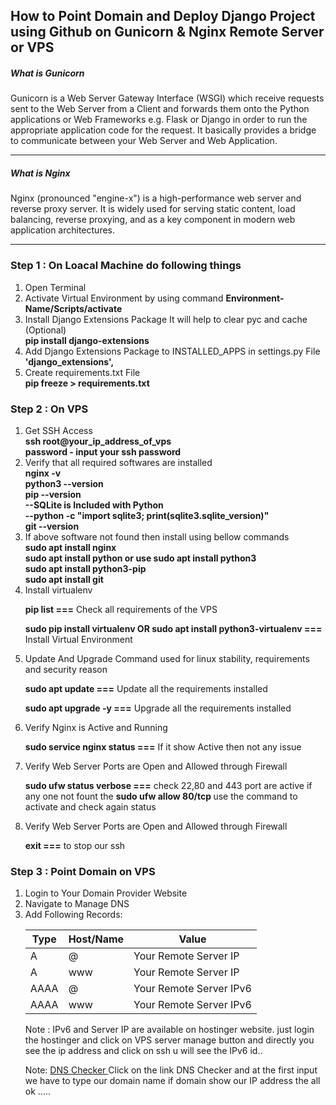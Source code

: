 <h2>How to Point Domain and Deploy Django Project using Github on Gunicorn & Nginx Remote Server or VPS</h2>
<h5>What is Gunicorn</h5>
<p>Gunicorn is a Web Server Gateway Interface (WSGI) which receive requests sent to the Web Server from a Client and forwards them onto the Python applications or Web Frameworks e.g. Flask or Django in order to run the appropriate application code for the request. It basically provides a bridge to communicate between your Web Server and Web Application.</p>
<hr>
<h5>What is Nginx</h5>
<p>Nginx (pronounced "engine-x") is a high-performance web server and reverse proxy server. It is widely used for serving static content, load balancing, reverse proxying, and as a key component in modern web application architectures.</p>
<hr>






<h3>Step 1 : On Loacal Machine do following things</h3>
<ol>
  <li>Open Terminal</li>
  <li>Activate Virtual Environment by using command <strong>Environment-Name/Scripts/activate </strong></li>
  <li>Install Django Extensions Package It will help to clear pyc and cache (Optional)</li>
  <div class="input-container">
    <strong> pip install django-extensions </strong>
  </div>
  <li>Add Django Extensions Package to INSTALLED_APPS in settings.py File</li>
  <strong>'django_extensions',</strong>
  <li>Create requirements.txt File</li>
  <strong> pip freeze > requirements.txt</strong>
</ol>



<h3>Step 2 : On VPS</h3>
<ol>
  <li>Get SSH Access</li>
  <div>
    <strong>ssh root@your_ip_address_of_vps</strong>
    <br>
    <strong>password - input your ssh password</strong>
  </div>
  <li>Verify that all required softwares are installed</li>
  <div>
    <strong>nginx -v</strong> <br>
    <strong>python3 --version</strong> <br>
    <strong>pip --version</strong> <br>
    <strong>--SQLite is Included with Python</strong> <br>
    <strong>--python -c "import sqlite3; print(sqlite3.sqlite_version)"</strong> <br>
    <strong>git --version</strong>
  </div>  

    
  <li>If above software not found then install using bellow commands</li>
  <div>
    <strong> sudo apt install nginx </strong> <br>
    <strong> sudo apt install python or use sudo apt install python3 </strong> <br>
    <strong>sudo apt install python3-pip</strong> <br>
    <strong> sudo apt install git </strong> <br>
  </div>
  
  <li>Install virtualenv</li>
  <p><strong>pip list  ===</strong> Check all requirements of the VPS</p>
  <p><strong>sudo pip install virtualenv OR sudo apt install python3-virtualenv ===</strong> Install Virtual Environment</p>
  
  <li>Update And Upgrade Command used for linux stability, requirements and security reason </li>
  <p><strong> sudo apt update ===</strong> Update all the requirements installed </p>
  <p><strong> sudo apt upgrade -y  ===</strong> Upgrade all the requirements installed </p>

  <li>Verify Nginx is Active and Running </li>
  <p><strong> sudo service nginx status ===</strong> If it show Active then not any issue </p>

  <li>Verify Web Server Ports are Open and Allowed through Firewall </li>
  <p><strong>sudo ufw status verbose  ===</strong> check 22,80 and 443 port are active if any one not fount the <strong>sudo ufw allow 80/tcp
  </strong> use the command to activate and check again status </p>

  <li>Verify Web Server Ports are Open and Allowed through Firewall </li>
  <p><strong>exit  ===</strong> to stop our ssh </p>

 
</ol>


<h3>Step 3 : Point Domain on VPS </h3>
<ol>
  <li> Login to Your Domain Provider Website </li>
  <li> Navigate to Manage DNS </li>
  <li> Add Following Records: </li>
  <table>
        <thead>
            <tr>
                <th>Type</th>
                <th>Host/Name</th>
                <th>Value</th>
            </tr>
        </thead>
        <tbody>
            <tr>
                <td>A</td>
                <td>@</td>
                <td>Your Remote Server IP</td>
            </tr>
            <tr>
                <td>A</td>
                <td>www</td>
                <td>Your Remote Server IP</td>
            </tr>
            <tr>
                <td>AAAA</td>
                <td>@</td>
                <td>Your Remote Server IPv6</td>
            </tr>
            <tr>
                <td>AAAA</td>
                <td>www</td>
                <td>Your Remote Server IPv6</td>
            </tr>
        </tbody>
    </table>
    <p>Note : IPv6 and Server IP are available on hostinger website. just login the hostinger and click on VPS server manage button and directly you see the ip address and click on ssh u will see the IPv6 id.. </p>
    <p>Note: <a href="https://dnschecker.org/"> DNS Checker </a> Click on the link DNS Checker and at the first input we have to type our domain name if domain show our IP address the all ok ..... </p>

  
</ol>


   
